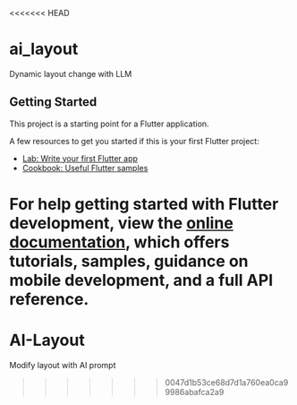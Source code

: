 <<<<<<< HEAD
# ai_layout

Dynamic layout change with LLM

## Getting Started

This project is a starting point for a Flutter application.

A few resources to get you started if this is your first Flutter project:

- [Lab: Write your first Flutter app](https://docs.flutter.dev/get-started/codelab)
- [Cookbook: Useful Flutter samples](https://docs.flutter.dev/cookbook)

For help getting started with Flutter development, view the
[online documentation](https://docs.flutter.dev/), which offers tutorials,
samples, guidance on mobile development, and a full API reference.
=======
# AI-Layout
Modify layout with AI prompt
>>>>>>> 0047d1b53ce68d7d1a760ea0ca99986abafca2a9
